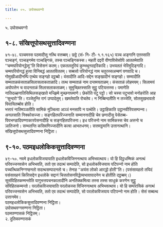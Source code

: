 ```yaml
---
title: ०५. उपोसथवग्गो

---
```

५. उपोसथवग्गो  


## १-८. संखित्तूपोसथसुत्तादिवण्णना

४१-४८. पञ्‍चमस्स पठमादीसु नत्थि वत्तब्बम्। छट्ठे (सं॰ नि॰ टी॰ १.१.१६५) पञ्‍च अङ्गानि एतस्साति पञ्‍चङ्गं, पञ्‍चङ्गमेव पञ्‍चङ्गिकं, तस्स पञ्‍चङ्गिकस्स। महती दद्दरी वीणाविसेसोपि आततमेवाति ‘‘चम्मपरियोनद्धेसू’’ति विसेसनं कतम्। एकतलतूरियं कुम्भथुनदद्दरिकादि। उभयतलं भेरिमुदिङ्गादि। चम्मपरियोनद्धं हुत्वा विनिबद्धं आततविततम्। सब्बसो परियोनद्धं नाम चतुरस्सअम्बणं पणवादि च। गोमुखीआदीनम्पि एत्थेव सङ्गहो दट्ठब्बो। वंसादीति आदि-सद्देन सङ्खादीनं सङ्गहो। सम्मादीति सम्मताळकंसताळसिलासलाकताळादि। तत्थ सम्मताळं नाम दन्तमयताळम्। कंसताळं लोहमयम्। सिलामयं अयोपत्तेन च वादनताळं सिलासलाकताळम्। सुमुच्छितस्साति सुट्ठु पटियत्तस्स। पमाणेति नातिदळ्हनातिसिथिलसङ्खाते मज्झिमे मुच्छनापमाणे। छेकोति पटु पट्ठो। सो चस्स पटुभावो मनोहरोति आह ‘‘सुन्दरो’’ति। रञ्‍जेतुन्ति रागं उप्पादेतुम्। खमतेवाति रोचतेव। न निब्बिन्दतीति न तज्‍जेति, सोतसुखभावतो पियायितब्बोव होति।  
भत्तारं नातिमञ्‍ञतीति सामिकं मुञ्‍चित्वा अञ्‍ञं मनसापि न पत्थेति। उट्ठाहिकाति उट्ठानवीरियसम्पन्‍ना। अनलसाति निक्‍कोसज्‍जा। सङ्गहितपरिज्‍जनाति सम्माननादीहि चेव छणादीसु पेसेतब्ब-पियभण्डादिपण्णाकारपेसनादीहि च सङ्गहितपरिजना। इध परिजनो नाम सामिकस्स चेव अत्तनो च ञातिजनो। सम्भतन्ति कसिवणिज्‍जादीनि कत्वा आभतधनम्। सत्तमट्ठमानि उत्तानत्थानि।  
संखित्तूपोसथसुत्तादिवण्णना निट्ठिता।  


## ९-१०. पठमइधलोकिकसुत्तादिवण्णना

४९-५०. नवमे इधलोकविजयायाति इधलोकविजिननत्थाय अभिभवत्थाय। यो हि दिट्ठधम्मिकं अनत्थं परिवज्‍जनवसेन अभिभवति, ततो एव तदत्थं सम्पादेति, सो इधलोकविजयाय पटिपन्‍नो नाम होति पच्‍चत्थिकनिग्गण्हनतो सदत्थसम्पादनतो च। तेनाह ‘‘अयंस लोको आरद्धो होती’’ति। (पसंसावहतो तयिदं पसंसावहनं कित्तिसद्देन इधलोके सद्दानं चित्ततोसनविद्धेय्यभावापादनेन च होतीति दट्ठब्बम्।) सुसंविहितकम्मन्तोति यागुभत्तपचनकालादीनि अनतिक्‍कमित्वा तस्स तस्स साधुकं करणेन सुट्ठु संविहितकम्मन्तो। परलोकविजयायाति परलोकस्स विजिननत्थाय अभिभवत्थाय। यो हि सम्परायिकं अनत्थं परिवज्‍जनवसेन अभिभवति, ततो एव तदत्थं सम्पादेति, सो परलोकविजयाय पटिपन्‍नो नाम होति। सेसं सब्बत्थ उत्तानमेव।  
पठमइधलोकिकसुत्तादिवण्णना निट्ठिता।  
उपोसथवग्गवण्णना निट्ठिता।  
पठमपण्णासकं निट्ठितम्।  
२. दुतियपण्णासकं  